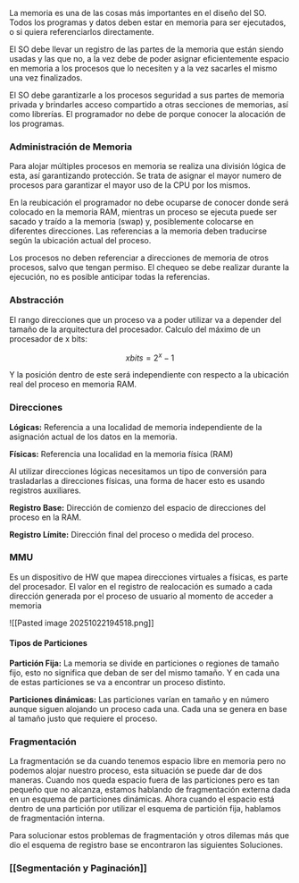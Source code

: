 
La memoria es una de las cosas más importantes en el diseño del SO. Todos los programas y datos deben estar en memoria para ser ejecutados, o si quiera referenciarlos directamente.

El SO debe llevar un registro de las partes de la memoria que están siendo usadas y las que no, a la vez debe de poder asignar eficientemente espacio en memoria a los procesos que lo necesiten y a la vez sacarles el mismo una vez finalizados.

El SO debe garantizarle a los procesos seguridad a sus partes de memoria privada y brindarles acceso compartido a otras secciones de memorias, así como librerías. El programador no debe de porque conocer la alocación de los programas.

### Administración de Memoria

Para alojar múltiples procesos en memoria se realiza una división lógica de esta, así garantizando protección. Se trata de asignar el mayor numero de procesos para garantizar el mayor uso de la CPU por los mismos.

En la reubicación el programador no debe ocuparse de conocer donde será colocado en la memoria RAM, mientras un proceso se ejecuta puede ser sacado y traído a la memoria (swap) y, posiblemente colocarse en diferentes direcciones. Las referencias a la memoria deben traducirse según la ubicación actual del proceso.

Los procesos no deben referenciar a direcciones de memoria de otros procesos, salvo que tengan permiso. El chequeo se debe realizar durante la ejecución, no es posible anticipar todas la referencias.

### Abstracción

El rango direcciones que un proceso va a poder utilizar va a depender del tamaño de la arquitectura del procesador. Calculo del máximo de un procesador de x bits:

$$
 x bits = 2^x - 1
$$

Y la posición dentro de este será independiente con respecto a la ubicación real del proceso en memoria RAM.

### Direcciones

**Lógicas:** Referencia a una localidad de memoria independiente de la asignación actual de los datos en la memoria.

**Físicas:** Referencia una localidad en la memoria física (RAM) 



Al utilizar direcciones lógicas necesitamos un tipo de conversión para trasladarlas a direcciones físicas, una forma de hacer esto es usando registros auxiliares.

**Registro Base:** Dirección de comienzo del espacio de direcciones del proceso en la RAM.

**Registro Límite:** Dirección final del proceso o medida del proceso.

### MMU

Es un dispositivo de HW que mapea direcciones virtuales a físicas, es parte del procesador. El valor en el registro de realocación es sumado a cada dirección generada por el proceso de usuario al momento de acceder a memoria 

![[Pasted image 20251022194518.png]]

#### Tipos de Particiones

**Partición Fija:** La memoria se divide en particiones o regiones de tamaño fijo, esto no significa que deban de ser del mismo tamaño. Y en cada una de estas particiones se va a encontrar un proceso distinto.

**Particiones dinámicas:** Las particiones varían en tamaño y en número aunque siguen alojando un proceso cada una. Cada una se genera en base al tamaño justo que requiere el proceso.

### Fragmentación 

La fragmentación se da cuando tenemos espacio libre en memoria pero no podemos alojar nuestro proceso, esta situación se puede dar de dos maneras. Cuando nos queda espacio fuera de las particiones pero es tan pequeño que no alcanza, estamos hablando de fragmentación externa dada en un esquema de particiones dinámicas. Ahora cuando el espacio está dentro de una partición por utilizar el esquema de partición fija, hablamos de fragmentación interna.


Para solucionar estos problemas de fragmentación y otros dilemas más que dio el esquema de registro base se encontraron las siguientes Soluciones. 


### [[Segmentación y Paginación]]